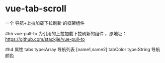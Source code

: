 # vue-tab-scroll
一个 导航+上拉加载下拉刷新 的框架组件

#h5
vue-pull-to 为引用的上拉加载下拉刷新的组件 ，原地址：https://github.com/stackjie/vue-pull-to

#h4 属性
tabs type:Array 导航列表 [name1,name2]
tabColor type:String 导航颜色
